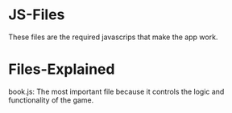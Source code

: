 JS-Files
========

These files are the required javascrips that make the app work.

Files-Explained
===============

book.js: The most important file because it controls the logic and functionality of the game.